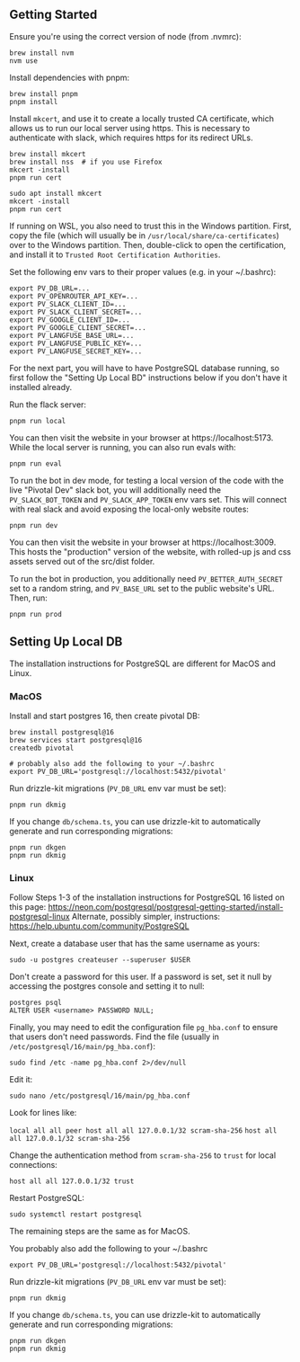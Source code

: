 ## Getting Started

Ensure you're using the correct version of node (from .nvmrc):
```
brew install nvm
nvm use
```

Install dependencies with pnpm:
```
brew install pnpm
pnpm install
```

Install `mkcert`, and use it to create a locally trusted CA certificate, which allows us to run our local server using https. This is necessary to authenticate with slack, which requires https for its redirect URLs.
```
brew install mkcert
brew install nss  # if you use Firefox
mkcert -install
pnpm run cert
```

```
sudo apt install mkcert
mkcert -install
pnpm run cert
```

If running on WSL, you also need to trust this in the Windows partition. First, copy the file (which will usually be in ```/usr/local/share/ca-certificates```) over to the Windows partition. Then, double-click to open the certification, and install it to ```Trusted Root Certification Authorities```.

Set the following env vars to their proper values (e.g. in your ~/.bashrc):
```
export PV_DB_URL=...
export PV_OPENROUTER_API_KEY=...
export PV_SLACK_CLIENT_ID=...
export PV_SLACK_CLIENT_SECRET=...
export PV_GOOGLE_CLIENT_ID=...
export PV_GOOGLE_CLIENT_SECRET=...
export PV_LANGFUSE_BASE_URL=...
export PV_LANGFUSE_PUBLIC_KEY=...
export PV_LANGFUSE_SECRET_KEY=...
```

For the next part, you will have to have PostgreSQL database running, so first follow the "Setting Up Local BD" instructions below if you don't have it installed already.

Run the flack server:
```
pnpm run local
```

You can then visit the website in your browser at https://localhost:5173. While the local server is running, you can also run evals with:
```
pnpm run eval
```

To run the bot in dev mode, for testing a local version of the code with the live "Pivotal Dev" slack bot, you will additionally need the `PV_SLACK_BOT_TOKEN` and `PV_SLACK_APP_TOKEN` env vars set. This will connect with real slack and avoid exposing the local-only website routes:
```
pnpm run dev
```

You can then visit the website in your browser at https://localhost:3009. This hosts the "production" version of the website, with rolled-up js and css assets served out of the src/dist folder.

To run the bot in production, you additionally need `PV_BETTER_AUTH_SECRET` set to a random string, and `PV_BASE_URL` set to the public website's URL. Then, run:
```
pnpm run prod
```

## Setting Up Local DB

The installation instructions for PostgreSQL are different for MacOS and Linux.

### MacOS

Install and start postgres 16, then create pivotal DB:
```
brew install postgresql@16
brew services start postgresql@16
createdb pivotal

# probably also add the following to your ~/.bashrc
export PV_DB_URL='postgresql://localhost:5432/pivotal'
```

Run drizzle-kit migrations (`PV_DB_URL` env var must be set):
```
pnpm run dkmig
```

If you change `db/schema.ts`, you can use drizzle-kit to automatically generate and run corresponding migrations:
```
pnpm run dkgen
pnpm run dkmig
```

### Linux

Follow Steps 1-3 of the installation instructions for PostgreSQL 16 listed on this page: https://neon.com/postgresql/postgresql-getting-started/install-postgresql-linux
Alternate, possibly simpler, instructions: https://help.ubuntu.com/community/PostgreSQL

Next, create a database user that has the same username as yours:

```
sudo -u postgres createuser --superuser $USER
```

Don't create a password for this user. If a password is set, set it null by accessing the postgres console and setting it to null:

```
postgres psql
ALTER USER <username> PASSWORD NULL;
```

Finally, you may need to edit the configuration file `pg_hba.conf` to ensure that users don't need passwords. Find the file (usually in `/etc/postgresql/16/main/pg_hba.conf`):

`sudo find /etc -name pg_hba.conf 2>/dev/null`

Edit it:

`sudo nano /etc/postgresql/16/main/pg_hba.conf`

Look for lines like:

`local all all peer host all all 127.0.0.1/32 scram-sha-256`
`host all all 127.0.0.1/32 scram-sha-256`

Change the authentication method from `scram-sha-256` to `trust` for local connections:

`host all all 127.0.0.1/32 trust`

Restart PostgreSQL:

`sudo systemctl restart postgresql`

The remaining steps are the same as for MacOS.

You probably also add the following to your ~/.bashrc

```
export PV_DB_URL='postgresql://localhost:5432/pivotal'
```

Run drizzle-kit migrations (`PV_DB_URL` env var must be set):
```
pnpm run dkmig
```

If you change `db/schema.ts`, you can use drizzle-kit to automatically generate and run corresponding migrations:
```
pnpm run dkgen
pnpm run dkmig
```